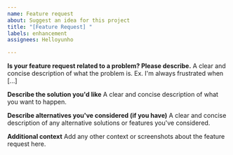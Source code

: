 ```yaml
---
name: Feature request
about: Suggest an idea for this project
title: "[Feature Request] "
labels: enhancement
assignees: Helloyunho

---
```


**Is your feature request related to a problem? Please describe.**
A clear and concise description of what the problem is. Ex. I'm always frustrated when [...]

**Describe the solution you'd like**
A clear and concise description of what you want to happen.

**Describe alternatives you've considered (if you have)**
A clear and concise description of any alternative solutions or features you've considered.

**Additional context**
Add any other context or screenshots about the feature request here.

